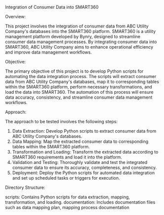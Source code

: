  Integration of Consumer Data into SMART360

Overview:

This project involves the integration of consumer data from ABC Utility Company's databases into the SMART360 platform. SMART360 is a utility management platform developed by Bynry, designed to streamline consumer data management processes. By integrating consumer data into SMART360, ABC Utility Company aims to enhance operational efficiency and improve data management workflows.

Objective:

The primary objective of this project is to develop Python scripts for automating the data integration process. The scripts will extract consumer data from ABC Utility Company's databases, map it to corresponding tables within the SMART360 platform, perform necessary transformations, and load the data into SMART360. The automation of this process will ensure data accuracy, consistency, and streamline consumer data management workflows.

Approach:

The approach to be tested involves the following steps:
1. Data Extraction: Develop Python scripts to extract consumer data from ABC Utility Company's databases.
2. Data Mapping: Map the extracted consumer data to corresponding tables within the SMART360 platform.
3. Transformation and Loading: Transform the extracted data according to SMART360 requirements and load it into the platform.
4. Validation and Testing: Thoroughly validate and test the integrated consumer data to ensure its accuracy, completeness, and consistency.
5. Deployment: Deploy the Python scripts for automated data integration and set up scheduled tasks or triggers for execution.

Directory Structure:

scripts: Contains Python scripts for data extraction, mapping, transformation, and loading.
documentation: Includes documentation files such as data mapping plan, mapping process documentation

